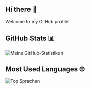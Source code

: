 ## Hi there 👋

Welcome to my GitHub profile!

## GitHub Stats 📊

![Meine GitHub-Statistiken](https://github-readme-stats.vercel.app/api?username=janedoe&show_icons=true&theme=radical)

## Most Used Languages 🌐

![Top Sprachen](https://github-readme-stats.vercel.app/api/top-langs/?username=janedoe&layout=compact&theme=radical)


